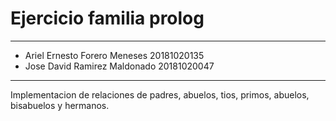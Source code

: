 # Ejercicio familia prolog
---
- Ariel Ernesto Forero Meneses 20181020135  
- Jose David Ramirez Maldonado 20181020047 
---
Implementacion de relaciones de padres, abuelos, tios, primos, abuelos, bisabuelos y hermanos.

